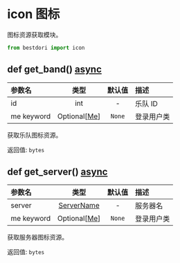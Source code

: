 # icon 图标

图标资源获取模块。

```python
from bestdori import icon
```

## def get_band() <Badge type="tip">[async](/fast-start#async-sync)</Badge>

| 参数名 | 类型 | 默认值 | 描述 |
|:------|:----:|:-----:|:-----|
| id | int | - | 乐队 ID |
| me <Badge type="info">keyword</Badge> | Optional[[Me](./user#me)] | `None` | 登录用户类 |

获取乐队图标资源。

<Badge type="info">返回值:</Badge> `bytes`

## def get_server() <Badge type="tip">[async](/fast-start#async-sync)</Badge>

| 参数名 | 类型 | 默认值 | 描述 |
|:------|:----:|:-----:|:-----|
| server | [ServerName](/typing#server-name) | - | 服务器名 |
| me <Badge type="info">keyword</Badge> | Optional[[Me](./user#me)] | `None` | 登录用户类 |

获取服务器图标资源。

<Badge type="info">返回值:</Badge> `bytes`
